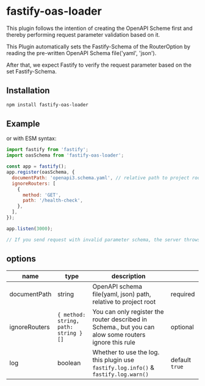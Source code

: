 # fastify-oas-loader

This plugin follows the intention of creating the OpenAPI Scheme first and thereby performing request parameter validation based on it.

This Plugin automatically sets the Fastify-Schema of the RouterOption by reading the pre-written OpenAPI Schema file('yaml', 'json').

After that, we expect Fastify to verify the request parameter based on the set Fastify-Schema.

## Installation

```bash
npm install fastify-oas-loader
```

## Example

or with ESM syntax:

```javascript
import fastify from 'fastify';
import oasSchema from 'fastify-oas-loader';

const app = fastify();
app.register(oasSchema, {
  documentPath: 'openapi3.schema.yaml', // relative path to project root dir, required
  ignoreRouters: [
    {
      method: 'GET',
      path: '/health-check',
    },
  ],
});

app.listen(3000);

// If you send request with invalid parameter schema, the server throws schema error
```

## options

| name          | type                                 | description                                                                                           |                |
| ------------- | ------------------------------------ | ----------------------------------------------------------------------------------------------------- | -------------- |
| documentPath  | string                               | OpenAPI schema file(yaml, json) path, relative to project root                                        | required       |
| ignoreRouters | `{ method: string, path: string }[]` | You can only register the router described in Schema., but you can alow some routers ignore this rule | optional       |
| log           | boolean                              | Whether to use the log. this plugin use `fastify.log.info()` & `fastify.log.warn()`                   | default `true` |
